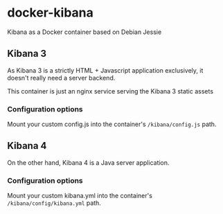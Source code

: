 # docker-kibana

Kibana as a Docker container based on Debian Jessie

## Kibana 3

As Kibana 3 is a strictly HTML + Javascript application exclusively, it doesn't
really need a server backend.

This container is just an nginx service serving the Kibana 3 static assets

### Configuration options

Mount your custom config.js into the container's `/kibana/config.js` path.

## Kibana 4

On the other hand, Kibana 4 is a Java server application.

### Configuration options

Mount your custom kibana.yml into the container's `/kibana/config/kibana.yml` path.
